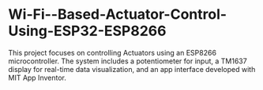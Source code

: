 # Wi-Fi--Based-Actuator-Control-Using-ESP32-ESP8266
This project focuses on controlling Actuators using an ESP8266 microcontroller. The system includes a potentiometer for input, a TM1637 display for real-time data visualization, and an app interface developed with MIT App Inventor.
